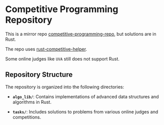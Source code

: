 # Competitive Programming Repository

This is a mirror repo [competitive-programming-repo](https://github.com/omar-s-ta/competitive-programming),
but solutions are in Rust.

The repo uses [rust-competitive-helper](https://github.com/rust-competitive-helper/rust-competitive-helper/tree/main).

Some online judges like `UVA` still does not support Rust.

## Repository Structure

The repository is organized into the following directories:

- **`algo_lib/`**: Contains implementations of advanced data structures and
  algorithms in Rust.

- **`tasks/`**: Includes solutions to problems from various online judges and competitions.
